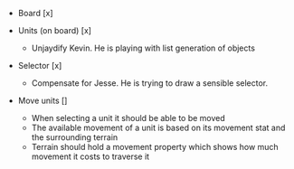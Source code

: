 * Board [x]
* Units (on board) [x]
    - Unjaydify Kevin. He is playing with list generation of objects
* Selector [x]
    - Compensate for Jesse. He is trying to draw a sensible selector.
  
* Move units []
    - When selecting a unit it should be able to be moved
    - The available movement of a unit is based on its movement stat and the surrounding terrain
    - Terrain should hold a movement property which shows how much movement it costs to traverse it